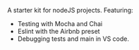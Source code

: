 A starter kit for nodeJS projects. Featuring:

* Testing with Mocha and Chai
* Eslint with the Airbnb preset
* Debugging tests and main in VS code.
